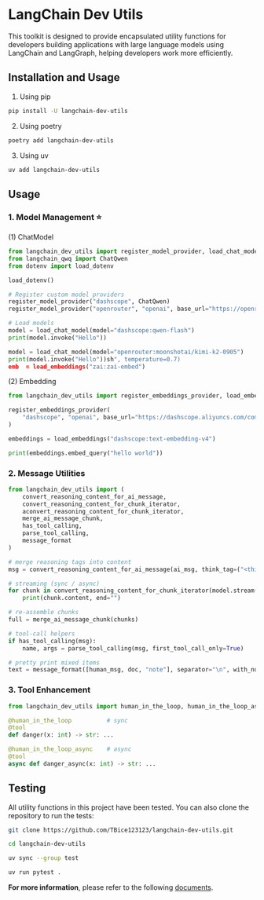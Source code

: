 # LangChain Dev Utils

This toolkit is designed to provide encapsulated utility functions for developers building applications with large language models using LangChain and LangGraph, helping developers work more efficiently.

## Installation and Usage

1. Using pip

```bash
pip install -U langchain-dev-utils
```

2. Using poetry

```bash
poetry add langchain-dev-utils
```

3. Using uv

```bash
uv add langchain-dev-utils
```

## Usage

### 1. Model Management ⭐

(1) ChatModel

```Python
from langchain_dev_utils import register_model_provider, load_chat_model
from langchain_qwq import ChatQwen
from dotenv import load_dotenv

load_dotenv()

# Register custom model providers
register_model_provider("dashscope", ChatQwen)
register_model_provider("openrouter", "openai", base_url="https://openrouter.ai/api/v1")

# Load models
model = load_chat_model(model="dashscope:qwen-flash")
print(model.invoke("Hello"))

model = load_chat_model(model="openrouter:moonshotai/kimi-k2-0905")
print(model.invoke("Hello"))sh", temperature=0.7)
emb  = load_embeddings("zai:zai-embed")

```

(2) Embedding

```python
from langchain_dev_utils import register_embeddings_provider, load_embeddings

register_embeddings_provider(
    "dashscope", "openai", base_url="https://dashscope.aliyuncs.com/compatible-mode/v1"
)

embeddings = load_embeddings("dashscope:text-embedding-v4")

print(embeddings.embed_query("hello world"))
```

### 2. Message Utilities

```Python
from langchain_dev_utils import (
    convert_reasoning_content_for_ai_message,
    convert_reasoning_content_for_chunk_iterator,
    aconvert_reasoning_content_for_chunk_iterator,
    merge_ai_message_chunk,
    has_tool_calling,
    parse_tool_calling,
    message_format
)

# merge reasoning tags into content
msg = convert_reasoning_content_for_ai_message(ai_msg, think_tag=("<think>","</think>"))

# streaming (sync / async)
for chunk in convert_reasoning_content_for_chunk_iterator(model.stream("hi")):
    print(chunk.content, end="")

# re-assemble chunks
full = merge_ai_message_chunk(chunks)

# tool-call helpers
if has_tool_calling(msg):
    name, args = parse_tool_calling(msg, first_tool_call_only=True)

# pretty print mixed items
text = message_format([human_msg, doc, "note"], separator="\n", with_num=True)
```

### 3. Tool Enhancement

```Python
from langchain_dev_utils import human_in_the_loop, human_in_the_loop_async

@human_in_the_loop          # sync
@tool
def danger(x: int) -> str: ...

@human_in_the_loop_async    # async
@tool
async def danger_async(x: int) -> str: ...
```

## Testing

All utility functions in this project have been tested. You can also clone the repository to run the tests:

```bash
git clone https://github.com/TBice123123/langchain-dev-utils.git
```

```bash
cd langchain-dev-utils
```

```bash
uv sync --group test
```

```bash
uv run pytest .
```

**For more information**, please refer to the following [documents](https://tbice123123.github.io/langchain-dev-utils-docs/en/).
